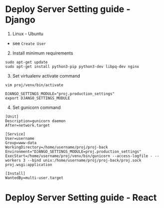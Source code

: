 # Deploy Server Setting guide - Django

1. Linux - Ubuntu

- see `Create User`

2. Install minimum requirements
```
sudo apt-get update
sudo apt-get install python3-pip python3-dev libpq-dev nginx
```

3. Set virtualenv activate command
```
vim proj/venv/bin/activate
```
```
DJANGO_SETTINGS_MODULE="proj.production_settings"
export DJANGO_SETTINGS_MODULE
```

4. Set gunicorn command
```
[Unit]
Description=gunicorn daemon
After=network.target

[Service]
User=username
Group=www-data
WorkingDirectory=/home/username/proj/proj-back
Environment="DJANGO_SETTINGS_MODULE=proj.production_settings"
ExecStart=/home/username/proj/venv/bin/gunicorn --access-logfile - --workers 3 --bind unix:/home/username/proj/proj-back/proj.sock proj.wsgi:application

[Install]
WantedBy=multi-user.target
```

# Deploy Server Setting guide - React
